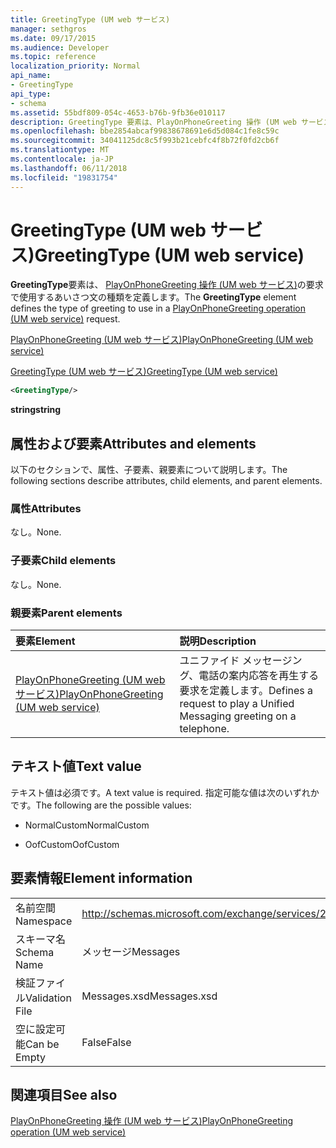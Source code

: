 ```yaml
---
title: GreetingType (UM web サービス)
manager: sethgros
ms.date: 09/17/2015
ms.audience: Developer
ms.topic: reference
localization_priority: Normal
api_name:
- GreetingType
api_type:
- schema
ms.assetid: 55bdf809-054c-4653-b76b-9fb36e010117
description: GreetingType 要素は、PlayOnPhoneGreeting 操作 (UM web サービス) 要求で使用するあいさつ文の種類を定義します。
ms.openlocfilehash: bbe2854abcaf99838678691e6d5d084c1fe8c59c
ms.sourcegitcommit: 34041125dc8c5f993b21cebfc4f8b72f0fd2cb6f
ms.translationtype: MT
ms.contentlocale: ja-JP
ms.lasthandoff: 06/11/2018
ms.locfileid: "19831754"
---
```

# <a name="greetingtype-um-web-service"></a><span data-ttu-id="5c254-103">GreetingType (UM web サービス)</span><span class="sxs-lookup"><span data-stu-id="5c254-103">GreetingType (UM web service)</span></span>

<span data-ttu-id="5c254-104">**GreetingType**要素は、 [PlayOnPhoneGreeting 操作 (UM web サービス)](playonphonegreeting-operation-um-web-service.md)の要求で使用するあいさつ文の種類を定義します。</span><span class="sxs-lookup"><span data-stu-id="5c254-104">The **GreetingType** element defines the type of greeting to use in a [PlayOnPhoneGreeting operation (UM web service)](playonphonegreeting-operation-um-web-service.md) request.</span></span> 
  
[<span data-ttu-id="5c254-105">PlayOnPhoneGreeting (UM web サービス)</span><span class="sxs-lookup"><span data-stu-id="5c254-105">PlayOnPhoneGreeting (UM web service)</span></span>](playonphonegreeting-um-web-service.md)
  
[<span data-ttu-id="5c254-106">GreetingType (UM web サービス)</span><span class="sxs-lookup"><span data-stu-id="5c254-106">GreetingType (UM web service)</span></span>](greetingtype-um-web-service.md)
  
```xml
<GreetingType/>
```

 <span data-ttu-id="5c254-107">**string**</span><span class="sxs-lookup"><span data-stu-id="5c254-107">**string**</span></span>
## <a name="attributes-and-elements"></a><span data-ttu-id="5c254-108">属性および要素</span><span class="sxs-lookup"><span data-stu-id="5c254-108">Attributes and elements</span></span>

<span data-ttu-id="5c254-109">以下のセクションで、属性、子要素、親要素について説明します。</span><span class="sxs-lookup"><span data-stu-id="5c254-109">The following sections describe attributes, child elements, and parent elements.</span></span>
  
### <a name="attributes"></a><span data-ttu-id="5c254-110">属性</span><span class="sxs-lookup"><span data-stu-id="5c254-110">Attributes</span></span>

<span data-ttu-id="5c254-111">なし。</span><span class="sxs-lookup"><span data-stu-id="5c254-111">None.</span></span>
  
### <a name="child-elements"></a><span data-ttu-id="5c254-112">子要素</span><span class="sxs-lookup"><span data-stu-id="5c254-112">Child elements</span></span>

<span data-ttu-id="5c254-113">なし。</span><span class="sxs-lookup"><span data-stu-id="5c254-113">None.</span></span>
  
### <a name="parent-elements"></a><span data-ttu-id="5c254-114">親要素</span><span class="sxs-lookup"><span data-stu-id="5c254-114">Parent elements</span></span>

|<span data-ttu-id="5c254-115">**要素**</span><span class="sxs-lookup"><span data-stu-id="5c254-115">**Element**</span></span>|<span data-ttu-id="5c254-116">**説明**</span><span class="sxs-lookup"><span data-stu-id="5c254-116">**Description**</span></span>|
|:-----|:-----|
|[<span data-ttu-id="5c254-117">PlayOnPhoneGreeting (UM web サービス)</span><span class="sxs-lookup"><span data-stu-id="5c254-117">PlayOnPhoneGreeting (UM web service)</span></span>](playonphonegreeting-um-web-service.md) <br/> |<span data-ttu-id="5c254-118">ユニファイド メッセージング、電話の案内応答を再生する要求を定義します。</span><span class="sxs-lookup"><span data-stu-id="5c254-118">Defines a request to play a Unified Messaging greeting on a telephone.</span></span>  <br/> |
   
## <a name="text-value"></a><span data-ttu-id="5c254-119">テキスト値</span><span class="sxs-lookup"><span data-stu-id="5c254-119">Text value</span></span>

<span data-ttu-id="5c254-120">テキスト値は必須です。</span><span class="sxs-lookup"><span data-stu-id="5c254-120">A text value is required.</span></span> <span data-ttu-id="5c254-121">指定可能な値は次のいずれかです。</span><span class="sxs-lookup"><span data-stu-id="5c254-121">The following are the possible values:</span></span>
  
- <span data-ttu-id="5c254-122">NormalCustom</span><span class="sxs-lookup"><span data-stu-id="5c254-122">NormalCustom</span></span>
    
- <span data-ttu-id="5c254-123">OofCustom</span><span class="sxs-lookup"><span data-stu-id="5c254-123">OofCustom</span></span>
    
## <a name="element-information"></a><span data-ttu-id="5c254-124">要素情報</span><span class="sxs-lookup"><span data-stu-id="5c254-124">Element information</span></span>

|||
|:-----|:-----|
|<span data-ttu-id="5c254-125">名前空間</span><span class="sxs-lookup"><span data-stu-id="5c254-125">Namespace</span></span>  <br/> |http://schemas.microsoft.com/exchange/services/2006/messages  <br/> |
|<span data-ttu-id="5c254-126">スキーマ名</span><span class="sxs-lookup"><span data-stu-id="5c254-126">Schema Name</span></span>  <br/> |<span data-ttu-id="5c254-127">メッセージ</span><span class="sxs-lookup"><span data-stu-id="5c254-127">Messages</span></span>  <br/> |
|<span data-ttu-id="5c254-128">検証ファイル</span><span class="sxs-lookup"><span data-stu-id="5c254-128">Validation File</span></span>  <br/> |<span data-ttu-id="5c254-129">Messages.xsd</span><span class="sxs-lookup"><span data-stu-id="5c254-129">Messages.xsd</span></span>  <br/> |
|<span data-ttu-id="5c254-130">空に設定可能</span><span class="sxs-lookup"><span data-stu-id="5c254-130">Can be Empty</span></span>  <br/> |<span data-ttu-id="5c254-131">False</span><span class="sxs-lookup"><span data-stu-id="5c254-131">False</span></span>  <br/> |
   
## <a name="see-also"></a><span data-ttu-id="5c254-132">関連項目</span><span class="sxs-lookup"><span data-stu-id="5c254-132">See also</span></span>



[<span data-ttu-id="5c254-133">PlayOnPhoneGreeting 操作 (UM web サービス)</span><span class="sxs-lookup"><span data-stu-id="5c254-133">PlayOnPhoneGreeting operation (UM web service)</span></span>](playonphonegreeting-operation-um-web-service.md)

